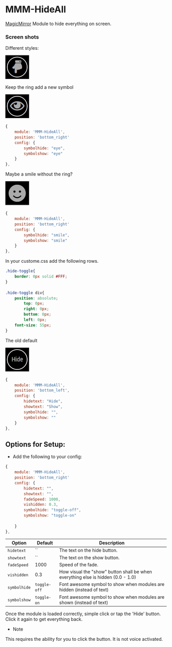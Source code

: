 MMM-HideAll
===
[MagicMirror](https://github.com/MichMich/MagicMirror) Module to hide everything on screen.

### Screen shots

Different styles:

![Normal](.github/normal.png)

Keep the ring add a new symbol

![Eye in Ring](.github/eye-ring.png)

````javascript
{
	module: 'MMM-HideAll',
	position: 'bottom_right'
	config: {
		symbolhide: "eye",
		symbolshow: "eye"
	}
},
````

Maybe a smile without the ring?

![Smile](.github/smile.png)

````javascript
{
	module: 'MMM-HideAll',
	position: 'bottom_right'
	config: {
		symbolhide: "smile",
		symbolshow: "smile"
	}
},
````

In your custome.css add the following rows.

````CSS
.hide-toggle{
	border: 0px solid #FFF;
}

.hide-toggle div{
	position: absolute;
		top: 0px;
		right: 0px;
		bottom: 0px;
		left: 0px;
	font-size: 55px;
}
````

The old default

![Old](.github/old.png)

````javascript
{
	module: 'MMM-HideAll',
	position: 'bottom_left',
	config: {
		hidetext: "Hide",
		showtext: "Show",
		symbolhide: "",
		symbolshow: ""
	}
},
````

Options for Setup:
---
* Add the following to your config:
````javascript
{
	module: 'MMM-HideAll',
	position: 'bottom_right'
	config: {
		hidetext: "",
		showtext: "",
		fadeSpeed: 1000,
		vishidden: 0.3,
		symbolhide: "toggle-off",
		symbolshow: "toggle-on"

	}
},
````

| Option | Default | Description |
|---|---|---| 
|`hidetext`|``|The text on the hide button.|
|`showtext`|``|The text on the show button.|
|`fadeSpeed`|1000|Speed of the fade.|
|`vishidden`|0.3|How visual the "show" button shall be when everything else is hidden (0.0 - 1.0)|
|`symbolhide`|`toggle-off`|Font awesome symbol to show when modules are hidden (instead of text)|
|`symbolshow`|`toggle-on`|Font awesome symbol to show when modules are shown (instead of text)|

Once the module is loaded correctly, simple click or tap the 'Hide' button. Click it again to get everything back.

* Note

This requires the ability for you to click the button. It is not voice activated.
